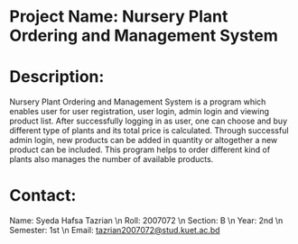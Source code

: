 # Project Name: Nursery Plant Ordering and Management System
# Description:
Nursery Plant Ordering and Management System is a program which enables user for user registration, user login, admin login and viewing product list. After successfully logging in as user, one can choose and buy different type of plants and its total price is calculated. Through successful admin login, new products can be added in quantity or altogether a new product can be included. This program helps to order different kind of plants also manages the number of available products. 
# Contact:
Name: Syeda Hafsa Tazrian \n
Roll: 2007072 \n
Section: B \n
Year: 2nd \n
Semester: 1st \n
Email: tazrian2007072@stud.kuet.ac.bd
